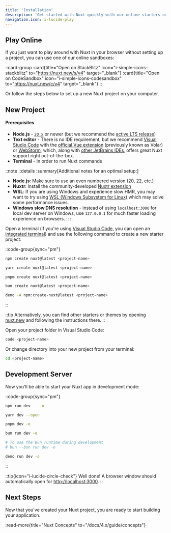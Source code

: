 ```yaml
---
title: 'Installation'
description: 'Get started with Nuxt quickly with our online starters or start locally with your terminal.'
navigation.icon: i-lucide-play
---
```


## Play Online

If you just want to play around with Nuxt in your browser without setting up a project, you can use one of our online sandboxes:

::card-group
  :card{title="Open on StackBlitz" icon="i-simple-icons-stackblitz" to="https://nuxt.new/s/v4" target="_blank"}
  :card{title="Open on CodeSandbox" icon="i-simple-icons-codesandbox" to="https://nuxt.new/c/v4" target="_blank"}
::

Or follow the steps below to set up a new Nuxt project on your computer.

## New Project

<!-- TODO: need to fix upstream in nuxt/nuxt.com -->
<!-- markdownlint-disable-next-line MD001 -->
#### Prerequisites

- **Node.js** - [`20.x`](https://nodejs.org/en) or newer (but we recommend the [active LTS release](https://github.com/nodejs/release#release-schedule))
- **Text editor** - There is no IDE requirement, but we recommend [Visual Studio Code](https://code.visualstudio.com/) with the [official Vue extension](https://marketplace.visualstudio.com/items?itemName=Vue.volar) (previously known as Volar) or [WebStorm](https://www.jetbrains.com/webstorm/), which, along with [other JetBrains IDEs](https://www.jetbrains.com/ides/), offers great Nuxt support right out-of-the-box.
- **Terminal** - In order to run Nuxt commands

::note
  ::details
  :summary[Additional notes for an optimal setup:]
  - **Node.js**: Make sure to use an even numbered version (20, 22, etc.)
  - **Nuxtr**: Install the community-developed [Nuxtr extension](https://marketplace.visualstudio.com/items?itemName=Nuxtr.nuxtr-vscode)
  - **WSL**: If you are using Windows and experience slow HMR, you may want to try using [WSL (Windows Subsystem for Linux)](https://docs.microsoft.com/en-us/windows/wsl/install) which may solve some performance issues.
  - **Windows slow DNS resolution** - instead of using `localhost:3000` for local dev server on Windows, use `127.0.0.1` for much faster loading experience on browsers.
  ::
::

Open a terminal (if you're using [Visual Studio Code](https://code.visualstudio.com), you can open an [integrated terminal](https://code.visualstudio.com/docs/editor/integrated-terminal)) and use the following command to create a new starter project:

::code-group{sync="pm"}

```bash [npm]
npm create nuxt@latest <project-name>
```

```bash [yarn]
yarn create nuxt@latest <project-name>
```

```bash [pnpm]
pnpm create nuxt@latest <project-name>
```

```bash [bun]
bun create nuxt@latest <project-name>
```

```bash [deno]
deno -A npm:create-nuxt@latest <project-name>
```

::

::tip
Alternatively, you can find other starters or themes by opening [nuxt.new](https://nuxt.new) and following the instructions there.
::

Open your project folder in Visual Studio Code:

```bash [Terminal]
code <project-name>
```

Or change directory into your new project from your terminal:

```bash
cd <project-name>
```

## Development Server

Now you'll be able to start your Nuxt app in development mode:

::code-group{sync="pm"}

```bash [npm]
npm run dev -- -o
```

```bash [yarn]
yarn dev --open
```

```bash [pnpm]
pnpm dev -o
```

```bash [bun]
bun run dev -o

# To use the Bun runtime during development
# bun --bun run dev -o
```

```bash [deno]
deno run dev -o
```
::

::tip{icon="i-lucide-circle-check"}
Well done! A browser window should automatically open for <http://localhost:3000>.
::

## Next Steps

Now that you've created your Nuxt project, you are ready to start building your application.

:read-more{title="Nuxt Concepts" to="/docs/4.x/guide/concepts"}
